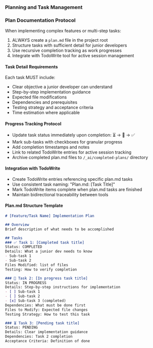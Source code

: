 ### Planning and Task Management

### Plan Documentation Protocol
When implementing complex features or multi-step tasks:
1. ALWAYS create a `plan.md` file in the project root
2. Structure tasks with sufficient detail for junior developers
3. Use recursive completion tracking as work progresses
4. Integrate with TodoWrite tool for active session management

#### Task Detail Requirements
Each task MUST include:
- Clear objective a junior developer can understand
- Step-by-step implementation guidance
- Expected file modifications
- Dependencies and prerequisites
- Testing strategy and acceptance criteria
- Time estimation where applicable

#### Progress Tracking Protocol
- Update task status immediately upon completion: ⏳ → 🚧 → ✅
- Mark sub-tasks with checkboxes for granular progress
- Add completion timestamps and notes
- Link to related TodoWrite entries for active session tracking
- Archive completed plan.md files to `/_ai/completed-plans/` directory

#### Integration with TodoWrite
- Create TodoWrite entries referencing specific plan.md tasks
- Use consistent task naming: "Plan.md: [Task Title]"
- Mark TodoWrite items complete when plan.md tasks are finished
- Maintain bidirectional traceability between tools

#### Plan.md Structure Template
```markdown
# [Feature/Task Name] Implementation Plan

## Overview
Brief description of what needs to be accomplished

## Tasks
### ✅ Task 1: [Completed task title]
Status: COMPLETED
Details: What a junior dev needs to know
- Sub-task 1
- Sub-task 2
Files Modified: list of files
Testing: How to verify completion

### 🚧 Task 2: [In progress task title]  
Status: IN PROGRESS
Details: Step-by-step instructions for implementation
- [ ] Sub-task 1
- [ ] Sub-task 2
- [x] Sub-task 3 (completed)
Dependencies: What must be done first
Files to Modify: Expected file changes
Testing Strategy: How to test this task

### ⏳ Task 3: [Pending task title]
Status: PENDING
Details: Clear implementation guidance
Dependencies: Task 2 completion
Acceptance Criteria: Definition of done
```